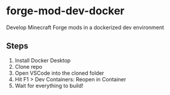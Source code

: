 # forge-mod-dev-docker
Develop Minecraft Forge mods in a dockerized dev environment
## Steps
1. Install Docker Desktop
2. Clone repo
3. Open VSCode into the cloned folder
4. Hit F1 > Dev Containers: Reopen in Container
5. Wait for everything to build!
